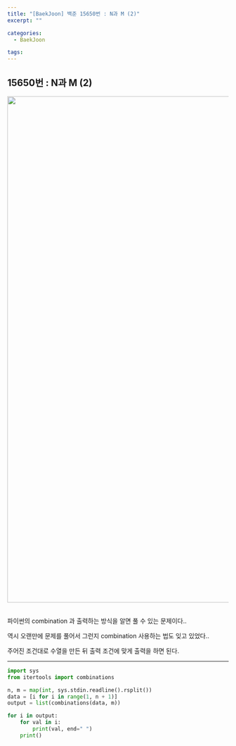 ```yaml
---
title: "[BaekJoon] 백준 15650번 : N과 M (2)"
excerpt: ""

categories:
  - BaekJoon

tags:
---
```


## 15650번 : N과 M (2)

<center><img width="1150" alt="" src="https://user-images.githubusercontent.com/54533309/102307351-a4172280-3fa7-11eb-807e-0486ce90d0cd.png">
</center>


<br>

파이썬의 combination 과 출력하는 방식을 알면 풀 수 있는 문제이다..

역시 오랜만에 문제를 풀어서 그런지 combination 사용하는 법도 잊고 있었다..

주어진 조건대로 수열을 만든 뒤 출력 조건에 맞게 출력을 하면 된다.

---

```python
import sys
from itertools import combinations

n, m = map(int, sys.stdin.readline().rsplit())
data = [i for i in range(1, n + 1)]
output = list(combinations(data, m))

for i in output:
	for val in i:
		print(val, end=" ")
	print()
```

<br>